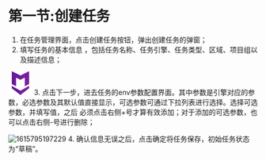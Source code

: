 # 第一节:创建任务
1. 在任务管理界面，点击创建任务按钮，弹出创建任务的弹窗；
2. 填写任务的基本信息 ，包括任务名称、任务引擎、任务类型、区域、项目组以及描述信息；

![alt text](https://github.com/adam-p/markdown-here/raw/master/src/common/images/icon48.png "Logo Title Text 1")
3. 点击下一步，进去任务的env参数配置界面。其中参数是引擎对应的参数，必选参数及其默认值直接显示，可选参数可通过下拉列表进行选择。选择可选参数，并填写值，之后
必须点击右侧+号才算有效添加；对于添加的可选参数，也可以点击右侧-号进行删除；

![1615795197229](../AppData/Roaming/Typora/typora-user-images/1615795197229.png)
4. 确认信息无误之后，点击确定将任务保存，初始任务状态为“草稿”。

